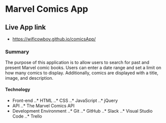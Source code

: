# Marvel Comics App
## Live App link
* https://wificowboy.github.io/comicsApp/
### Summary
The purpose of this application is to allow users to search for past and present Marvel comic books. Users can enter a date range and set a limit on how many comics to display. Additionally, comics are displayed with a title, image, and description.
#### Technology
* Front-end
..* HTML
..* CSS 
..* JavaScript
..* jQuery 
* API
..* The Marvel Comics API
* Development Environment
..* Git
..* GitHub 
..* Slack
..* Visual Studio Code
..* Trello

